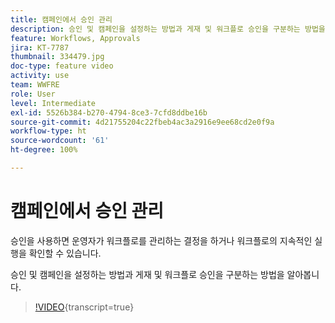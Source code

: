 ```yaml
---
title: 캠페인에서 승인 관리
description: 승인 및 캠페인을 설정하는 방법과 게재 및 워크플로 승인을 구분하는 방법을 알아봅니다.
feature: Workflows, Approvals
jira: KT-7787
thumbnail: 334479.jpg
doc-type: feature video
activity: use
team: WWFRE
role: User
level: Intermediate
exl-id: 5526b384-b270-4794-8ce3-7cfd8ddbe16b
source-git-commit: 4d21755204c22fbeb4ac3a2916e9ee68cd2e0f9a
workflow-type: ht
source-wordcount: '61'
ht-degree: 100%

---
```


# 캠페인에서 승인 관리

승인을 사용하면 운영자가 워크플로를 관리하는 결정을 하거나 워크플로의 지속적인 실행을 확인할 수 있습니다.

승인 및 캠페인을 설정하는 방법과 게재 및 워크플로 승인을 구분하는 방법을 알아봅니다.

>[!VIDEO](https://video.tv.adobe.com/v/334479?quality=12&learn=on){transcript=true}
